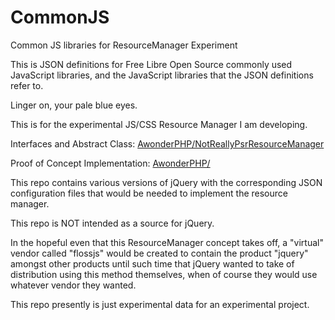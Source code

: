 CommonJS
========
Common JS libraries for ResourceManager Experiment

This is JSON definitions for Free Libre Open Source commonly used JavaScript
libraries, and the JavaScript libraries that the JSON definitions refer to.

Linger on, your pale blue eyes.

This is for the experimental JS/CSS Resource Manager I am developing.

Interfaces and Abstract Class:
[AwonderPHP/NotReallyPsrResourceManager](https://github.com/AliceWonderMiscreations/NotReallyPsrResourceManager)

Proof of Concept Implementation:
[AwonderPHP/](https://github.com/AliceWonderMiscreations/ResourceManager)

This repo contains various versions of jQuery with the corresponding JSON
configuration files that would be needed to implement the resource manager.

This repo is NOT intended as a source for jQuery.

In the hopeful even that this ResourceManager concept takes off, a "virtual"
vendor called "flossjs" would be created to contain the product "jquery"
amongst other products until such time that jQuery wanted to take of
distribution using this method themselves, when of course they would use
whatever vendor they wanted.

This repo presently is just experimental data for an experimental project.
